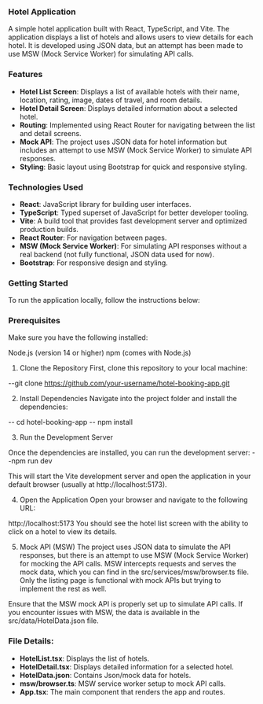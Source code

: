 ### **Hotel Application**


A simple hotel application built with React, TypeScript, and Vite. The application displays a list of hotels and allows users to view details for each hotel. It is developed using JSON data, but an attempt has been made to use MSW (Mock Service Worker) for simulating API calls.

### Features
- **Hotel List Screen**: Displays a list of available hotels with their name, location, rating, image, dates of travel, and room details.
- **Hotel Detail Screen**: Displays detailed information about a selected hotel.
- **Routing**: Implemented using React Router for navigating between the list and detail screens.
- **Mock API**: The project uses JSON data for hotel information but includes an attempt to use MSW (Mock Service Worker) to simulate API responses.
- **Styling**: Basic layout using Bootstrap for quick and responsive styling.

### Technologies Used
- **React**: JavaScript library for building user interfaces.
- **TypeScript**: Typed superset of JavaScript for better developer tooling.
- **Vite**: A build tool that provides fast development server and optimized production builds.
- **React Router**: For navigation between pages.
- **MSW (Mock Service Worker)**: For simulating API responses without a real backend (not fully functional, JSON data used for now).
- **Bootstrap**: For responsive design and styling.
  
### Getting Started
To run the application locally, follow the instructions below:

### Prerequisites
Make sure you have the following installed:

Node.js (version 14 or higher)
npm (comes with Node.js) 
1. Clone the Repository
First, clone this repository to your local machine:

--git clone https://github.com/your-username/hotel-booking-app.git

2. Install Dependencies
Navigate into the project folder and install the dependencies:

-- cd hotel-booking-app
-- npm install

3. Run the Development Server

Once the dependencies are installed, you can run the development server:
--npm run dev

This will start the Vite development server and open the application in your default browser (usually at http://localhost:5173).

4. Open the Application
Open your browser and navigate to the following URL:

http://localhost:5173
You should see the hotel list screen with the ability to click on a hotel to view its details.

5. Mock API (MSW)
The project uses JSON data to simulate the API responses, but there is an attempt to use MSW (Mock Service Worker) for mocking the API calls. MSW intercepts requests and serves the mock data, which you can find in the src/services/msw/browser.ts file. Only the listing page is functional with mock APIs but trying to implement the rest as well.

Ensure that the MSW mock API is properly set up to simulate API calls. If you encounter issues with MSW, the data is available in the src/data/HotelData.json file.



### File Details:
- **HotelList.tsx**: Displays the list of hotels.
- **HotelDetail.tsx**: Displays detailed information for a selected hotel.
- **HotelData.json**: Contains Json/mock data for hotels.
- **msw/browser.ts**: MSW service worker setup to mock API calls.
- **App.tsx**: The main component that renders the app and routes.


